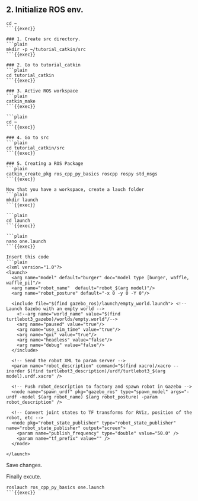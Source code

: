 
## 2. Initialize ROS env.

```plain
cd ~
```{{exec}}

### 1. Create src directory.
```plain
mkdir -p ~/tutorial_catkin/src
```{{exec}}

### 2. Go to tutorial_catkin
```plain
cd tutorial_catkin
```{{exec}}

### 3. Active ROS workspace
```plain
catkin_make
```{{exec}}

```plain
cd ~
```{{exec}}

### 4. Go to src
```plain
cd tutorial_catkin/src
```{{exec}}

### 5. Creating a ROS Package
```plain
catkin_create_pkg ros_cpp_py_basics roscpp rospy std_msgs
```{{exec}}

Now that you have a workspace, create a lauch folder
```plain
mkdir launch
```{{exec}}

```plain
cd launch
```{{exec}}

```plain
nano one.launch
```{{exec}}

Insert this code
```plain
<?xml version="1.0"?>
<launch>
  <arg name="model" default="burger" doc="model type [burger, waffle, waffle_pi]"/>
  <arg name="robot_name"  default="robot_$(arg model)"/>
  <arg name="robot_posture" default="-x 0 -y 0 -Y 0"/>

  <include file="$(find gazebo_ros)/launch/empty_world.launch"> <!-- Launch Gazebo with an empty world -->
    <!--arg name="world_name" value="$(find turtlebot3_gazebo)/worlds/empty.world"/-->
    <arg name="paused" value="true"/>
    <arg name="use_sim_time" value="true"/>
    <arg name="gui" value="true"/>
    <arg name="headless" value="false"/>
    <arg name="debug" value="false"/>
  </include>

  <!-- Send the robot XML to param server -->
  <param name="robot_description" command="$(find xacro)/xacro --inorder $(find turtlebot3_description)/urdf/turtlebot3_$(arg model).urdf.xacro" />

  <!-- Push robot_description to factory and spawn robot in Gazebo -->
  <node name="spawn_urdf" pkg="gazebo_ros" type="spawn_model" args="-urdf -model $(arg robot_name) $(arg robot_posture) -param robot_description" />

  <!-- Convert joint states to TF transforms for RViz, position of the robot, etc -->
  <node pkg="robot_state_publisher" type="robot_state_publisher" name="robot_state_publisher" output="screen">
    <param name="publish_frequency" type="double" value="50.0" />
    <param name="tf_prefix" value="" />
  </node>

</launch>
```

Save changes.

Finally excute.
```plain
roslauch ros_cpp_py_basics one.launch
```{{exec}}